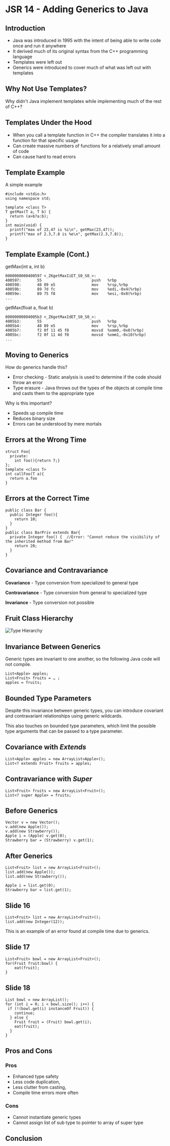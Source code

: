 # JSR 14 - Adding Generics to Java

## Introduction
* Java was introduced in 1995 with the intent of being able to write code once and run it anywhere
* It derived much of its original syntax from the C++ programming language
* Templates were left out
* Generics were introduced to cover much of what was left out with templates

## Why Not Use Templates?
Why didn't Java implement templates while implementing much of the rest of C++?

## Templates Under the Hood
* When you call a template function in C++ the compiler translates it into a function for that specific usage
* Can create massive numbers of functions for a relatively small amount of code
* Can cause hard to read errors

## Template Example
A simple example

    #include <stdio.h>
    using namespace std;

    template <class T>
    T getMax(T a, T b) {
      return (a>b?a:b);
    }
    int main(void) {
      printf("max of 23,47 is %i\n", getMax(23,47));
      printf("max of 2.3,7.8 is %e\n", getMax(2.3,7.8));
    }

## Template Example (Cont.)
getMax(int a, int b)

    0000000000400597 <_Z6getMaxIiET_S0_S0_>:
    400597:       55                      push   %rbp
    400598:       48 89 e5                mov    %rsp,%rbp
    40059b:       89 7d fc                mov    %edi,-0x4(%rbp)
    40059e:       89 75 f8                mov    %esi,-0x8(%rbp)
    ...

getMax(float a, float b)

    00000000004005b3 <_Z6getMaxIdET_S0_S0_>:
    4005b3:       55                      push   %rbp
    4005b4:       48 89 e5                mov    %rsp,%rbp
    4005b7:       f2 0f 11 45 f8          movsd  %xmm0,-0x8(%rbp)
    4005bc:       f2 0f 11 4d f0          movsd  %xmm1,-0x10(%rbp)
    ...


## Moving to Generics
How do generics handle this?

* Error checking - Static analysis is used to determine if the code should throw an error
* Type erasure - Java throws out the types of the objects at compile time and casts them to the appropriate type

Why is this important?

* Speeds up compile time
* Reduces binary size
* Errors can be understood by mere mortals

## Errors at the Wrong Time
    struct Foo{
      private:
        int foo(){return 7;}
    };
    template <class T>
    int callFoo(T a){
      return a.foo
    }
    
## Errors at the Correct Time
    public class Bar {
      public Integer foo(){
        return 10;
      }
    }
    public class BarPriv extends Bar{
      private Integer foo() {  //Error: "Cannot reduce the visibility of the inherited method from Bar"
        return 20;
      }
    }
    

## Covariance and Contravariance

**Covariance** - Type conversion from specialized to general type

**Contravariance** - Type conversion from general to specialized type

**Invariance** - Type conversion not possible

## Fruit Class Hierarchy
![Type Hierarchy][1]

[1]: type-hierarchy.png

## Invariance Between Generics
Generic types are invariant to one another, so the following Java code will not compile.

	List<Apple> apples;
	List<Fruit> fruits = … ;
	apples = fruits;

	
## Bounded Type Parameters
Despite this invariance between generic types, you can introduce covariant and contravariant relationships using generic wildcards. 

This also touches on bounded type parameters, which limit the possible type arguments that can be passed to a type parameter. 

## Covariance with *Extends*
	List<Apple> apples = new ArrayList<Apple>();
	List<? extends Fruit> fruits = apples;
	
## Contravariance with *Super*
	List<Fruit> fruits = new ArrayList<Fruit>();
	List<? super Apple> = fruits;

## Before Generics
	Vector v = new Vector();
	v.add(new Apple());
	v.add(new Strawberry());
	Apple i = (Apple) v.get(0);
	Strawberry bar = (Strawberry) v.get(1);

## After Generics
	List<Fruit> list = new ArrayList<Fruit>();
	list.add(new Apple());
	list.add(new Strawberry());

	Apple i = list.get(0);
	Strawberry bar = list.get(1);

## Slide 16
	List<Fruit> list = new ArrayList<Fruit>();
	list.add(new Integer(12));
	
This is an example of an error found at compile time due to generics.

## Slide 17
	List<Fruit> bowl = new ArrayList<Fruit>();
	for(Fruit fruit:bowl) {
  		eat(fruit);
	}

## Slide 18
	List bowl = new ArrayList();
	for (int i = 0; i < bowl.size(); i++) {
 	 if (!(bowl.get(i) instanceOf Fruit)) {
	    continue;
	  } else {
	    Fruit fruit = (Fruit) bowl.get(i);
	    eat(fruit);
	  }
	}

## Pros and Cons
### Pros 
 * Enhanced type safety
 * Less code duplication, 
 * Less clutter from casting, 
 * Compile time errors more often
 
### Cons 
* Cannot instantiate generic types 
* Cannot assign list of sub type to pointer to array of super type

## Conclusion




